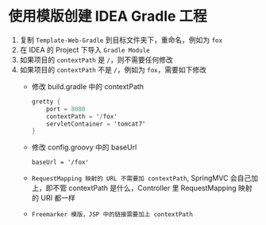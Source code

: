 # 使用模版创建 IDEA Gradle 工程
1. 复制 `Template-Web-Gradle` 到目标文件夹下，重命名，例如为 `fox`
2. 在 IDEA 的 Project 下导入 `Gradle Module`
3. 如果项目的 `contextPath` 是 `/`，则不需要任何修改
4. 如果项目的 `contextPath` 不是 `/`，例如为 `fox`，需要如下修改
    * 修改 build.gradle 中的 contextPath

        ```java
        gretty {
            port = 8080
            contextPath = '/fox'
            servletContainer = 'tomcat7'
        }
        ```
    * 修改 config.groovy 中的 baseUrl

        ```
        baseUrl = '/fox'
        ```
    * `RequestMapping 映射的 URL 不需要加 contextPath`, SpringMVC 会自己加上，即不管 contextPath 是什么，Controller 里 RequestMapping 映射的 URI 都一样
    * `Freemarker 模版，JSP 中的链接需要加上 contextPath`
